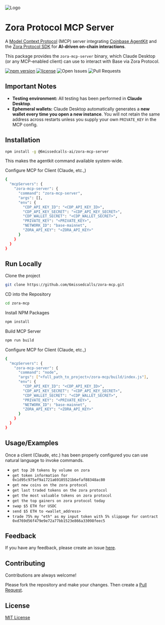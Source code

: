 ![Logo](https://fuchsia-defiant-cicada-56.mypinata.cloud/ipfs/bafkreiew6etmtyu4qky6ahpehg7t6jbjxpdiijmkhb6yzj3j5p2yetkju4)

# Zora Protocol MCP Server

A [Model Context Protocol](https://modelcontextprotocol.io/quickstart/server) (MCP) server integrating [Coinbase AgentKit](https://github.com/coinbase/agentkit) and the [Zora Protocol SDK](https://www.npmjs.com/package/@zoralabs/protocol-sdk) for **AI-driven on-chain interactions**.

This package provides the `zora-mcp-server` binary, which Claude Desktop (or any MCP-enabled client) can use to interact with Base via Zora Protocol.

[![npm version](https://img.shields.io/npm/v/@6missedcalls-ai/zora-mcp-server.svg)](https://www.npmjs.com/package/@6missedcalls-ai/zora-mcp-server)
[![license](https://img.shields.io/badge/license-MIT-blue.svg)](./LICENSE)
![Open Issues](https://img.shields.io/github/issues/6missedcalls/zora-mcp?label=Open%20Issues)
![Pull Requests](https://img.shields.io/github/issues-pr/6missedcalls/zora-mcp?label=Pull%20Requests)

## Important Notes

- **Testing environment:** All testing has been performed in **Claude Desktop**.
- **Ephemeral wallets:** Claude Desktop automatically generates a **new wallet every time you open a new instance**. You will not retain the same address across restarts unless you supply your own `PRIVATE_KEY` in the MCP config.

## Installation

```sh
npm install -g @6missedcalls-ai/zora-mcp-server
```

This makes the agentkit command available system-wide.

Configure MCP for Client (Claude, etc.,)

```bash
{
  "mcpServers": {
    "zora-mcp-server": {
      "command": "zora-mcp-server",
      "args": [],
      "env": {
        "CDP_API_KEY_ID": "<CDP_API_KEY_ID>",
        "CDP_API_KEY_SECRET": "<CDP_API_KEY_SECRET>",
        "CDP_WALLET_SECRET": "<CDP_WALLET_SECRET>",
        "PRIVATE_KEY": "<PRIVATE_KEY>",
        "NETWORK_ID": "base-mainnet",
        "ZORA_API_KEY": "<ZORA_API_KEY>"
      }
    }
  }
}
```

## Run Locally

Clone the project

```bash
git clone https://github.com/6missedcalls/zora-mcp.git
```

CD into the Repository

```bash
cd zora-mcp
```

Install NPM Packages

```bash
npm install
```

Build MCP Server

```bash
npm run build
```

Configure MCP for Client (Claude, etc.,)

```bash
{
  "mcpServers": {
    "zora-mcp-server": {
      "command": "node",
      "args": ["<full_path_to_project>/zora-mcp/build/index.js"],
      "env": {
        "CDP_API_KEY_ID": "<CDP_API_KEY_ID>",
        "CDP_API_KEY_SECRET": "<CDP_API_KEY_SECRET>",
        "CDP_WALLET_SECRET": "<CDP_WALLET_SECRET>",
        "PRIVATE_KEY": "<PRIVATE_KEY>",
        "NETWORK_ID": "base-mainnet",
        "ZORA_API_KEY": "<ZORA_API_KEY>"
      }
    }
  }
}
```

## Usage/Examples

Once a client (Claude, etc.) has been properly configured you can use natural language to invoke commands.

- `get top 20 tokens by volume on zora`
- `get token information for 0x1d95c975ef9a1721a69105521b6efaf88348ac80`
- `get new coins on the zora protocol`
- `get last traded tokens on the zora protocol`
- `get the most valuable tokens on zora protocol`
- `get the top gainers on zora protocol today`
- `swap $5 ETH for USDC`
- `send $5 ETH to <wallet_address>`
- `trade 75% my "eth" as my input token with 5% slippage for contract 0xd769d56f479e9e72a77bb1523e866a33098feec5`

## Feedback

If you have any feedback, please create an issue [here](https://github.com/6missedcalls/zora-mcp/issues).

## Contributing

Contributions are always welcome!

Please fork the repository and make your changes. Then create a [Pull Request](https://github.com/6missedcalls/zora-mcp/pulls).

## License

[MIT License](./LICENSE)
